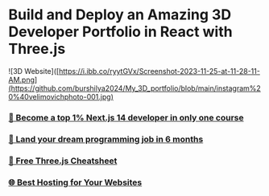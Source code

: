 # Build and Deploy an Amazing 3D Developer Portfolio in React with Three.js

![3D Website]([https://i.ibb.co/ryytGVx/Screenshot-2023-11-25-at-11-28-11-AM.png](https://github.com/burshilya2024/My_3D_portfolio/blob/main/instagram%20%40velimovichphoto-001.jpg)

### [🌟 Become a top 1% Next.js 14 developer in only one course](https://jsmastery.pro/next14)
### [🚀 Land your dream programming job in 6 months](https://jsmastery.pro/masterclass)
### [📙 Free Three.js Cheatsheet](https://resource.jsmastery.pro/threejs-cheatsheet)
### [🌐 Best Hosting for Your Websites](https://hostinger.com/javascript10)

